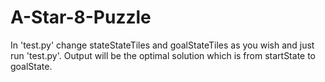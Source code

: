 # A-Star-8-Puzzle
In 'test.py' change stateStateTiles and goalStateTiles as you wish and just run 'test.py'.
Output will be the optimal solution which is from startState to goalState.
